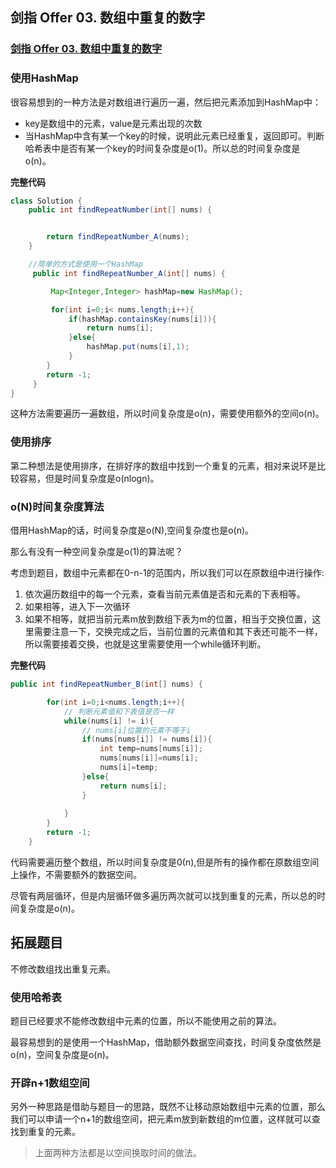 ## 剑指 Offer 03. 数组中重复的数字

### [剑指 Offer 03. 数组中重复的数字](https://leetcode-cn.com/problems/shu-zu-zhong-zhong-fu-de-shu-zi-lcof/)

### 使用HashMap

很容易想到的一种方法是对数组进行遍历一遍，然后把元素添加到HashMap中：

- key是数组中的元素，value是元素出现的次数
- 当HashMap中含有某一个key的时候，说明此元素已经重复，返回即可。判断哈希表中是否有某一个key的时间复杂度是o(1)。所以总的时间复杂度是o(n)。

**完整代码**

~~~ java
class Solution {
    public int findRepeatNumber(int[] nums) {


        return findRepeatNumber_A(nums);
    }

    //简单的方式是使用一个HashMap
     public int findRepeatNumber_A(int[] nums) {

         Map<Integer,Integer> hashMap=new HashMap();

         for(int i=0;i< nums.length;i++){
             if(hashMap.containsKey(nums[i])){
                 return nums[i];
             }else{
                 hashMap.put(nums[i],1);
             }
        }
        return -1;
     }
}
~~~

这种方法需要遍历一遍数组，所以时间复杂度是o(n)，需要使用额外的空间o(n)。

### 使用排序

第二种想法是使用排序，在排好序的数组中找到一个重复的元素，相对来说环是比较容易，但是时间复杂度是o(nlogn)。

### o(N)时间复杂度算法

借用HashMap的话，时间复杂度是o(N),空间复杂度也是o(n)。

那么有没有一种空间复杂度是o(1)的算法呢？

考虑到题目，数组中元素都在0-n-1的范围内，所以我们可以在原数组中进行操作:

1. 依次遍历数组中的每一个元素，查看当前元素值是否和元素的下表相等。
2. 如果相等，进入下一次循环
3. 如果不相等，就把当前元素m放到数组下表为m的位置，相当于交换位置，这里需要注意一下，交换完成之后，当前位置的元素值和其下表还可能不一样，所以需要接着交换，也就是这里需要使用一个while循环判断。

**完整代码**

~~~ java
public int findRepeatNumber_B(int[] nums) {

        for(int i=0;i<nums.length;i++){
            // 判断元素值和下表值是否一样
            while(nums[i] != i){
                // nums[i]位置的元素不等于i
                if(nums[nums[i]] != nums[i]){
                    int temp=nums[nums[i]];
                    nums[nums[i]]=nums[i];
                    nums[i]=temp;
                }else{
                    return nums[i];
                }
                
            }
        }
        return -1;
    }
~~~

代码需要遍历整个数组，所以时间复杂度是0(n),但是所有的操作都在原数组空间上操作，不需要额外的数据空间。

尽管有两层循环，但是内层循环做多遍历两次就可以找到重复的元素，所以总的时间复杂度是o(n)。

## 拓展题目

不修改数组找出重复元素。

### 使用哈希表

题目已经要求不能修改数组中元素的位置，所以不能使用之前的算法。

最容易想到的是使用一个HashMap，借助额外数据空间查找，时间复杂度依然是o(n)，空间复杂度是o(n)。

### 开辟n+1数组空间

另外一种思路是借助与题目一的思路，既然不让移动原始数组中元素的位置，那么我们可以申请一个n+1的数组空间，把元素m放到新数组的m位置，这样就可以查找到重复的元素。

> 上面两种方法都是以空间换取时间的做法。